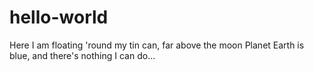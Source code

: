 # hello-world
Here I am floating 'round my tin can, far above the moon
Planet Earth is blue, and there's nothing I can do...
